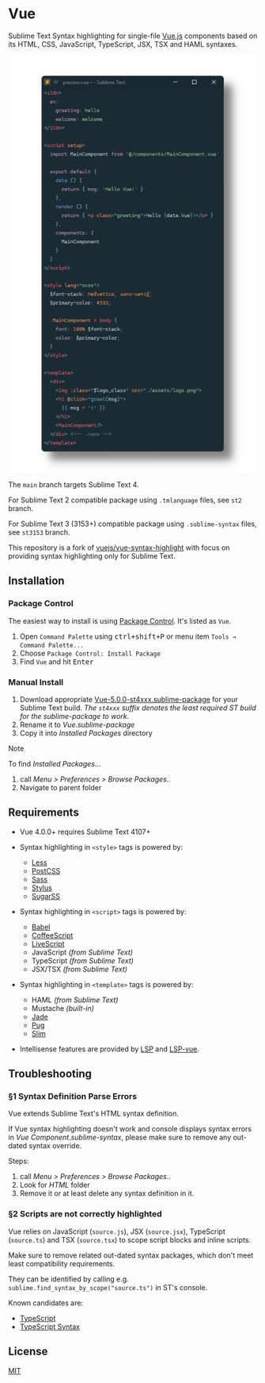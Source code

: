 # Vue

Sublime Text Syntax highlighting for single-file [Vue.js](http://vuejs.org) components 
based on its HTML, CSS, JavaScript, TypeScript, JSX, TSX and HAML syntaxes.

![preview](preview.png)

The `main` branch targets Sublime Text 4.

For Sublime Text 2 compatible package using `.tmlanguage` files, see `st2` branch.

For Sublime Text 3 (3153+) compatible package using `.sublime-syntax` files, see `st3153` branch.

This repository is a fork of [vuejs/vue-syntax-highlight](https://github.com/vuejs/vue-syntax-highlight)
with focus on providing syntax highlighting only for Sublime Text.

## Installation

### Package Control

The easiest way to install is using [Package Control](https://packagecontrol.io). It's listed as `Vue`.

1. Open `Command Palette` using <kbd>ctrl+shift+P</kbd> or menu item `Tools → Command Palette...`
2. Choose `Package Control: Install Package`
3. Find `Vue` and hit <kbd>Enter</kbd>

### Manual Install

1. Download appropriate [Vue-5.0.0-st4xxx.sublime-package](https://github.com/SublimeText/Vue/releases) for your Sublime Text build.
   _The `st4xxx` suffix denotes the least required ST build for the sublime-package to work._
2. Rename it to _Vue.sublime-package_
3. Copy it into _Installed Packages_ directory

> [!NOTE]
>
> To find _Installed Packages_...
>
> 1. call _Menu > Preferences > Browse Packages.._
> 2. Navigate to parent folder

## Requirements

- Vue 4.0.0+ requires Sublime Text 4107+
- Syntax highlighting in `<style>` tags is powered by:
  - [Less](https://packagecontrol.io/packages/Less)
  - [PostCSS](https://packagecontrol.io/packages/PostCSS)
  - [Sass](https://packagecontrol.io/packages/Sass)
  - [Stylus](https://packagecontrol.io/packages/Stylus)
  - [SugarSS](https://packagecontrol.io/packages/Syntax%20Highlighting%20for%20SSS%20SugarSS)

- Syntax highlighting in `<script>` tags is powered by:
  - [Babel](https://packagecontrol.io/packages/Babel)
  - [CoffeeScript](https://packagecontrol.io/packages/CoffeeScript)
  - [LiveScript](https://packagecontrol.io/packages/LiveScript)
  - JavaScript _(from Sublime Text)_
  - TypeScript _(from Sublime Text)_
  - JSX/TSX _(from Sublime Text)_

- Syntax highlighting in `<template>` tags is powered by:
  - HAML _(from Sublime Text)_
  - Mustache _(built-in)_
  - [Jade](https://packagecontrol.io/packages/Jade)
  - [Pug](https://packagecontrol.io/packages/Pug)
  - [Slim](https://packagecontrol.io/packages/Ruby%20Slim)

- Intellisense features are provided by [LSP](https://packagecontrol.io/packages/LSP) and [LSP-vue](https://packagecontrol.io/packages/LSP-vue).

## Troubleshooting

### §1 Syntax Definition Parse Errors

Vue extends Sublime Text's HTML syntax definition.

If Vue syntax highlighting doesn't work 
and console displays syntax errors in _Vue Component.sublime-syntax_,
please make sure to remove any out-dated syntax override.

Steps:

1. call _Menu > Preferences > Browse Packages.._
2. Look for _HTML_ folder
3. Remove it or at least delete any syntax definition in it.

### §2 Scripts are not correctly highlighted

Vue relies on JavaScript (`source.js`), JSX (`source.jsx`), 
TypeScript (`source.ts`) and TSX (`source.tsx`)
to scope script blocks and inline scripts.

Make sure to remove related out-dated syntax packages,
which don't meet least compatibility requirements.

They can be identified by calling 
e.g. `sublime.find_syntax_by_scope("source.ts")` in ST's console.

Known candidates are:

- [TypeScript](https://packagecontrol.io/packages/TypeScript)
- [TypeScript Syntax](https://packagecontrol.io/packages/TypeScript%20Syntax)

## License

[MIT](http://opensource.org/licenses/MIT)
